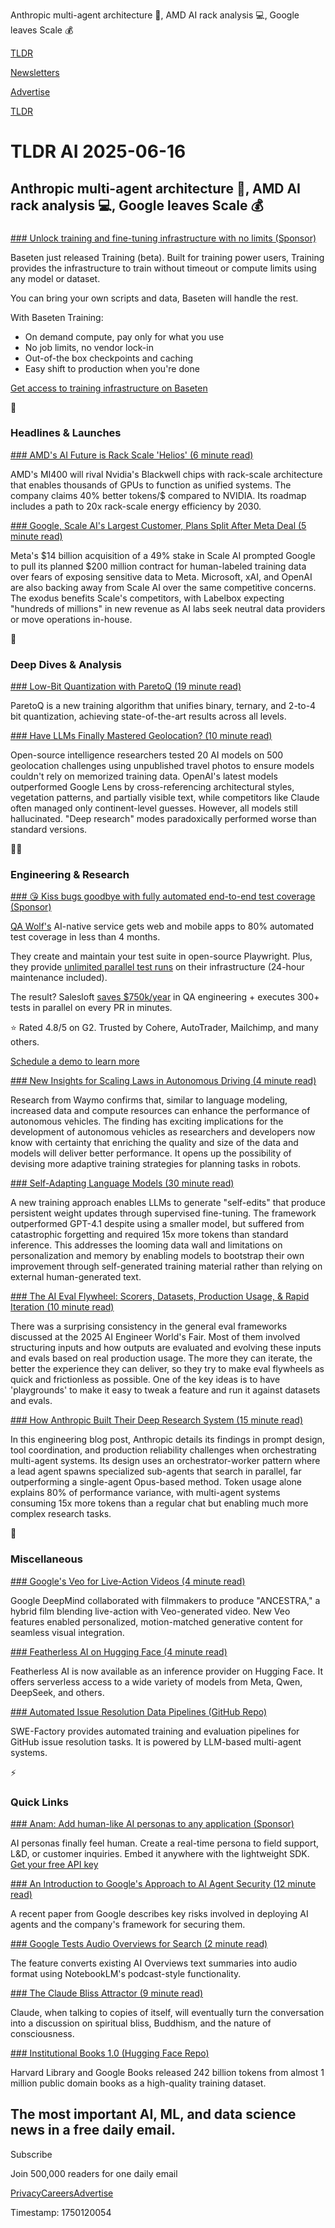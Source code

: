 Anthropic multi-agent architecture 🤖, AMD AI rack analysis 💻, Google leaves Scale 💰

[TLDR](/)

[Newsletters](/newsletters)

[Advertise](https://advertise.tldr.tech/)

[TLDR](/)

# TLDR AI 2025-06-16

## Anthropic multi-agent architecture 🤖, AMD AI rack analysis 💻, Google leaves Scale 💰

### 

[### Unlock training and fine-tuning infrastructure with no limits (Sponsor)](https://www.baseten.co/talk-to-us/request-access/?utm_source=affiliates&amp;utm_medium=tldr_tech&amp;utm_campaign=6_16_primary_tldrutm_term=utm_content=newsletter)

Baseten just released Training (beta). Built for training power users, Training provides the infrastructure to train without timeout or compute limits using any model or dataset.

You can bring your own scripts and data, Baseten will handle the rest.

With Baseten Training:

* On demand compute, pay only for what you use
* No job limits, no vendor lock-in
* Out-of-the box checkpoints and caching
* Easy shift to production when you're done

[Get access to training infrastructure on Baseten](https://www.baseten.co/talk-to-us/request-access/?utm_source=affiliates&utm_medium=tldr_tech&utm_campaign=6_16_primary_tldrutm_term=utm_content=newsletter)

🚀

### Headlines & Launches

[### AMD's AI Future is Rack Scale 'Helios' (6 minute read)](https://morethanmoore.substack.com/p/amds-ai-future-is-rack-scale-helios?utm_source=tldrai)

AMD's MI400 will rival Nvidia's Blackwell chips with rack-scale architecture that enables thousands of GPUs to function as unified systems. The company claims 40% better tokens/$ compared to NVIDIA. Its roadmap includes a path to 20x rack-scale energy efficiency by 2030.

[### Google, Scale AI's Largest Customer, Plans Split After Meta Deal (5 minute read)](https://www.reuters.com/business/google-scale-ais-largest-customer-plans-split-after-meta-deal-sources-say-2025-06-13/?utm_source=tldrai)

Meta's $14 billion acquisition of a 49% stake in Scale AI prompted Google to pull its planned $200 million contract for human-labeled training data over fears of exposing sensitive data to Meta. Microsoft, xAI, and OpenAI are also backing away from Scale AI over the same competitive concerns. The exodus benefits Scale's competitors, with Labelbox expecting "hundreds of millions" in new revenue as AI labs seek neutral data providers or move operations in-house.

🧠

### Deep Dives & Analysis

[### Low-Bit Quantization with ParetoQ (19 minute read)](https://pytorch.org/blog/paretoq-scaling-laws-in-extremely-low-bit-llm-quantization/?utm_source=tldrai)

ParetoQ is a new training algorithm that unifies binary, ternary, and 2-to-4 bit quantization, achieving state-of-the-art results across all levels.

[### Have LLMs Finally Mastered Geolocation? (10 minute read)](https://www.bellingcat.com/resources/how-tos/2025/06/06/have-llms-finally-mastered-geolocation/?utm_source=tldrai)

Open-source intelligence researchers tested 20 AI models on 500 geolocation challenges using unpublished travel photos to ensure models couldn't rely on memorized training data. OpenAI's latest models outperformed Google Lens by cross-referencing architectural styles, vegetation patterns, and partially visible text, while competitors like Claude often managed only continent-level guesses. However, all models still hallucinated. "Deep research" modes paradoxically performed worse than standard versions.

👨‍💻

### Engineering & Research

[### 😘 Kiss bugs goodbye with fully automated end-to-end test coverage (Sponsor)](https://www.qawolf.com?utm_source=tldrai&amp;utm_medium=newsletter&amp;utm_campaign=ACQ_All_Demo_Conversions__NewsletterAudience_-_Newsletter_KissBugsGoodbye_20250616-None_Experiment-FALSE&amp;utm_term=headline-KissBugsGoodbyeWithFullyAutomatedEndToEndTestCoverage&amp;utm_content=KissBugsGoodbye_ScheduleADemoToLearnMore_None_Headline%3AKissBugsGoodbyeWithFullyAutomatedEndToEndTestCoverage_None_None_None_Newsletter-SecondaryPlacement_20250616_v1_)

[QA Wolf's](https://www.qawolf.com?utm_source=tldr&utm_medium=newsletter&utm_campaign=ACQ_All_Demo_Conversions__NewsletterAudience_-_Newsletter_KissBugsGoodbye_20250303-None_Experiment-FALSE&utm_term=body-QAWolf&utm_content=KissBugsGoodbye_ScheduleADemoToLearnMore_None_Headline%3AKissBugsGoodbyeWithFullyAutomatedEndToEndTestCoverage_None_None_None_Newsletter-SecondaryPlacement_20250303_v1_) AI-native service gets web and mobile apps to 80% automated test coverage in less than 4 months.

They create and maintain your test suite in open-source Playwright. Plus, they provide [unlimited parallel test runs](https://www.qawolf.com/how-it-works?utm_source=tldrai&utm_medium=newsletter&utm_campaign=ACQ_All_Demo_Conversions__NewsletterAudience_-_Newsletter_KissBugsGoodbye_20250616-None_Experiment-FALSE&utm_term=body-UnlimitedParallelTestRuns&utm_content=KissBugsGoodbye_ScheduleADemoToLearnMore_None_Headline%3AKissBugsGoodbyeWithFullyAutomatedEndToEndTestCoverage_None_None_None_Newsletter-SecondaryPlacement_20250616_v1_) on their infrastructure (24-hour maintenance included).

The result? Salesloft [saves $750k/year](https://www.qawolf.com/case-studies/salesloft?utm_source=tldrai&utm_medium=newsletter&utm_campaign=ACQ_All_Demo_Conversions__NewsletterAudience_-_Newsletter_KissBugsGoodbye_20250616-None_Experiment-FALSE&utm_term=body-Saves750KAYear&utm_content=KissBugsGoodbye_ScheduleADemoToLearnMore_None_Headline%3AKissBugsGoodbyeWithFullyAutomatedEndToEndTestCoverage_None_None_None_Newsletter-SecondaryPlacement_20250616_v1_) in QA engineering + executes 300+ tests in parallel on every PR in minutes.

⭐ Rated 4.8/5 on G2. Trusted by Cohere, AutoTrader, Mailchimp, and many others.

[Schedule a demo to learn more](https://www.qawolf.com?utm_source=tldrai&utm_medium=newsletter&utm_campaign=ACQ_All_Demo_Conversions__NewsletterAudience_-_Newsletter_KissBugsGoodbye_20250616-None_Experiment-FALSE&utm_term=cta-ScheduleADemoToLearnMore&utm_content=KissBugsGoodbye_ScheduleADemoToLearnMore_None_Headline%3AKissBugsGoodbyeWithFullyAutomatedEndToEndTestCoverage_None_None_None_Newsletter-SecondaryPlacement_20250616_v1_)

[### New Insights for Scaling Laws in Autonomous Driving (4 minute read)](https://waymo.com/blog/2025/06/scaling-laws-in-autonomous-driving?utm_source=tldrai)

Research from Waymo confirms that, similar to language modeling, increased data and compute resources can enhance the performance of autonomous vehicles. The finding has exciting implications for the development of autonomous vehicles as researchers and developers now know with certainty that enriching the quality and size of the data and models will deliver better performance. It opens up the possibility of devising more adaptive training strategies for planning tasks in robots.

[### Self-Adapting Language Models (30 minute read)](https://arxiv.org/abs/2506.10943?utm_source=tldrai)

A new training approach enables LLMs to generate "self-edits" that produce persistent weight updates through supervised fine-tuning. The framework outperformed GPT-4.1 despite using a smaller model, but suffered from catastrophic forgetting and required 15x more tokens than standard inference. This addresses the looming data wall and limitations on personalization and memory by enabling models to bootstrap their own improvement through self-generated training material rather than relying on external human-generated text.

[### The AI Eval Flywheel: Scorers, Datasets, Production Usage, & Rapid Iteration (10 minute read)](https://pejmanjohn.com/ai-eval-flywheel?utm_source=tldrai)

There was a surprising consistency in the general eval frameworks discussed at the 2025 AI Engineer World's Fair. Most of them involved structuring inputs and how outputs are evaluated and evolving these inputs and evals based on real production usage. The more they can iterate, the better the experience they can deliver, so they try to make eval flywheels as quick and frictionless as possible. One of the key ideas is to have 'playgrounds' to make it easy to tweak a feature and run it against datasets and evals.

[### How Anthropic Built Their Deep Research System (15 minute read)](https://www.anthropic.com/engineering/built-multi-agent-research-system?utm_source=tldrai)

In this engineering blog post, Anthropic details its findings in prompt design, tool coordination, and production reliability challenges when orchestrating multi-agent systems. Its design uses an orchestrator-worker pattern where a lead agent spawns specialized sub-agents that search in parallel, far outperforming a single-agent Opus-based method. Token usage alone explains 80% of performance variance, with multi-agent systems consuming 15x more tokens than a regular chat but enabling much more complex research tasks.

🎁

### Miscellaneous

[### Google's Veo for Live-Action Videos (4 minute read)](https://blog.google/technology/google-deepmind/ancestra-behind-the-scenes/?utm_source=tldrai)

Google DeepMind collaborated with filmmakers to produce "ANCESTRA," a hybrid film blending live-action with Veo-generated video. New Veo features enabled personalized, motion-matched generative content for seamless visual integration.

[### Featherless AI on Hugging Face (4 minute read)](https://huggingface.co/blog/inference-providers-featherless?utm_source=tldrai)

Featherless AI is now available as an inference provider on Hugging Face. It offers serverless access to a wide variety of models from Meta, Qwen, DeepSeek, and others.

[### Automated Issue Resolution Data Pipelines (GitHub Repo)](https://github.com/deepsoftwareanalytics/swe-factory?utm_source=tldrai)

SWE-Factory provides automated training and evaluation pipelines for GitHub issue resolution tasks. It is powered by LLM-based multi-agent systems.

⚡️

### Quick Links

[### Anam: Add human-like AI personas to any application (Sponsor)](https://anam.ai/?utm_source=anam_newsletter_june&amp;utm_medium=tldr&amp;utm_campaign=newsletter%20promo4)

AI personas finally feel human. Create a real-time persona to field support, L&D, or customer inquiries. Embed it anywhere with the lightweight SDK. [Get your free API key](https://anam.ai/api?utm_source=anam_newsletter_june&utm_medium=tldr&utm_campaign=newsletter%20promo5)

[### An Introduction to Google's Approach to AI Agent Security (12 minute read)](https://simonwillison.net/2025/Jun/15/ai-agent-security/?utm_source=tldrai)

A recent paper from Google describes key risks involved in deploying AI agents and the company's framework for securing them.

[### Google Tests Audio Overviews for Search (2 minute read)](https://techcrunch.com/2025/06/13/google-tests-audio-overviews-for-search-queries/?utm_source=tldrai)

The feature converts existing AI Overviews text summaries into audio format using NotebookLM's podcast-style functionality.

[### The Claude Bliss Attractor (9 minute read)](https://www.astralcodexten.com/p/the-claude-bliss-attractor?utm_source=tldrai)

Claude, when talking to copies of itself, will eventually turn the conversation into a discussion on spiritual bliss, Buddhism, and the nature of consciousness.

[### Institutional Books 1.0 (Hugging Face Repo)](https://huggingface.co/datasets/institutional/institutional-books-1.0?utm_source=tldrai)

Harvard Library and Google Books released 242 billion tokens from almost 1 million public domain books as a high-quality training dataset.

## The most important AI, ML, and data science news in a free daily email.

Subscribe

Join 500,000 readers for one daily email

[Privacy](/privacy)[Careers](https://jobs.ashbyhq.com/tldr.tech)[Advertise](/ai/advertise)

Timestamp: 1750120054